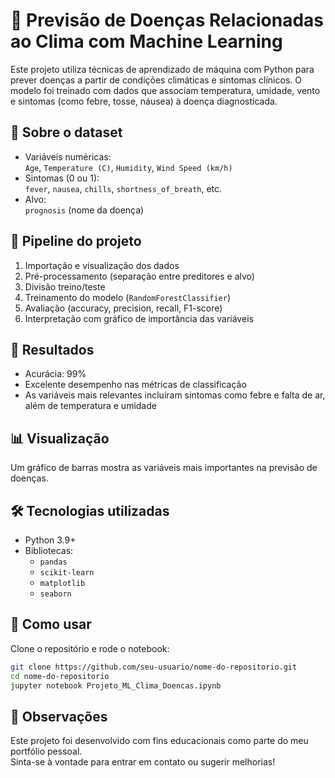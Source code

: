 
# 🔬 Previsão de Doenças Relacionadas ao Clima com Machine Learning

Este projeto utiliza técnicas de aprendizado de máquina com Python para prever doenças a partir de condições climáticas e sintomas clínicos. O modelo foi treinado com dados que associam temperatura, umidade, vento e sintomas (como febre, tosse, náusea) à doença diagnosticada.

## 📂 Sobre o dataset

- Variáveis numéricas:  
  `Age`, `Temperature (C)`, `Humidity`, `Wind Speed (km/h)`
- Sintomas (0 ou 1):  
  `fever`, `nausea`, `chills`, `shortness_of_breath`, etc.
- Alvo:  
  `prognosis` (nome da doença)

## 🚀 Pipeline do projeto

1. Importação e visualização dos dados
2. Pré-processamento (separação entre preditores e alvo)
3. Divisão treino/teste
4. Treinamento do modelo (`RandomForestClassifier`)
5. Avaliação (accuracy, precision, recall, F1-score)
6. Interpretação com gráfico de importância das variáveis

## 🧠 Resultados

- Acurácia: 99%
- Excelente desempenho nas métricas de classificação
- As variáveis mais relevantes incluíram sintomas como febre e falta de ar, além de temperatura e umidade

## 📊 Visualização

Um gráfico de barras mostra as variáveis mais importantes na previsão de doenças.

## 🛠️ Tecnologias utilizadas

- Python 3.9+
- Bibliotecas:
  - `pandas`
  - `scikit-learn`
  - `matplotlib`
  - `seaborn`

## 📘 Como usar

Clone o repositório e rode o notebook:

```bash
git clone https://github.com/seu-usuario/nome-do-repositorio.git
cd nome-do-repositorio
jupyter notebook Projeto_ML_Clima_Doencas.ipynb
```

## 📌 Observações

Este projeto foi desenvolvido com fins educacionais como parte do meu portfólio pessoal.  
Sinta-se à vontade para entrar em contato ou sugerir melhorias!
